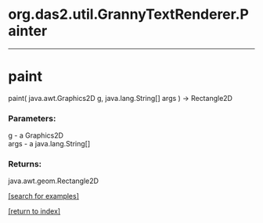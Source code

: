 # org.das2.util.GrannyTextRenderer.Painter
***
<a name="paint"></a>
# paint
paint( java.awt.Graphics2D g, java.lang.String[] args ) &rarr; Rectangle2D



### Parameters:
g - a Graphics2D
<br>args - a java.lang.String[]

### Returns:
java.awt.geom.Rectangle2D


<a href="https://github.com/autoplot/dev/search?q=paint&unscoped_q=paint">[search for examples]</a>

<a href="https://github.com/autoplot/documentation/blob/master/javadoc/index-all.md">[return to index]</a>

